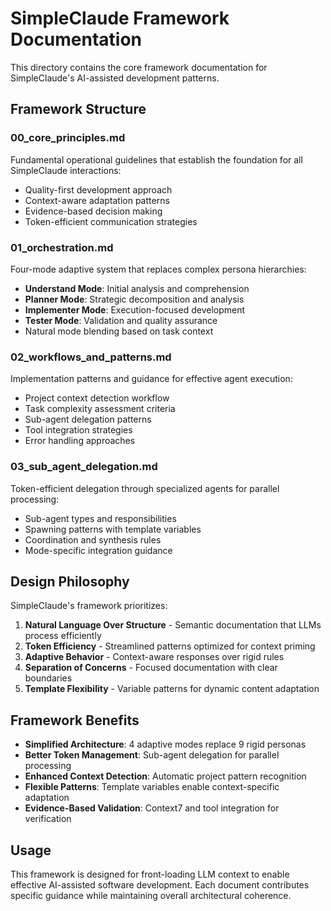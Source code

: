 # SimpleClaude Framework Documentation

This directory contains the core framework documentation for SimpleClaude's AI-assisted development patterns.

## Framework Structure

### 00_core_principles.md

Fundamental operational guidelines that establish the foundation for all SimpleClaude interactions:

- Quality-first development approach
- Context-aware adaptation patterns
- Evidence-based decision making
- Token-efficient communication strategies

### 01_orchestration.md

Four-mode adaptive system that replaces complex persona hierarchies:

- **Understand Mode**: Initial analysis and comprehension
- **Planner Mode**: Strategic decomposition and analysis
- **Implementer Mode**: Execution-focused development
- **Tester Mode**: Validation and quality assurance
- Natural mode blending based on task context

### 02_workflows_and_patterns.md

Implementation patterns and guidance for effective agent execution:

- Project context detection workflow
- Task complexity assessment criteria
- Sub-agent delegation patterns
- Tool integration strategies
- Error handling approaches

### 03_sub_agent_delegation.md

Token-efficient delegation through specialized agents for parallel processing:

- Sub-agent types and responsibilities
- Spawning patterns with template variables
- Coordination and synthesis rules
- Mode-specific integration guidance


## Design Philosophy

SimpleClaude's framework prioritizes:

1. **Natural Language Over Structure** - Semantic documentation that LLMs process efficiently
2. **Token Efficiency** - Streamlined patterns optimized for context priming
3. **Adaptive Behavior** - Context-aware responses over rigid rules
4. **Separation of Concerns** - Focused documentation with clear boundaries
5. **Template Flexibility** - Variable patterns for dynamic content adaptation

## Framework Benefits

- **Simplified Architecture**: 4 adaptive modes replace 9 rigid personas
- **Better Token Management**: Sub-agent delegation for parallel processing
- **Enhanced Context Detection**: Automatic project pattern recognition
- **Flexible Patterns**: Template variables enable context-specific adaptation
- **Evidence-Based Validation**: Context7 and tool integration for verification

## Usage

This framework is designed for front-loading LLM context to enable effective AI-assisted software development. Each document contributes specific guidance while maintaining overall architectural coherence.
